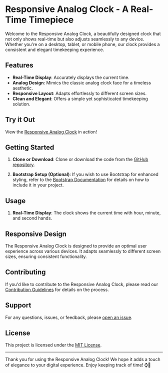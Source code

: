 # Responsive Analog Clock - A Real-Time Timepiece

Welcome to the Responsive Analog Clock, a beautifully designed clock that not only shows real-time but also adjusts seamlessly to any device. Whether you're on a desktop, tablet, or mobile phone, our clock provides a consistent and elegant timekeeping experience.

## Features

- **Real-Time Display**: Accurately displays the current time.
- **Analog Design**: Mimics the classic analog clock face for a timeless aesthetic.
- **Responsive Layout**: Adapts effortlessly to different screen sizes.
- **Clean and Elegant**: Offers a simple yet sophisticated timekeeping solution.

## Try it Out

View the [Responsive Analog Clock](https://rohitbharti279.github.io/Analog_Clock/) in action!

## Getting Started

1. **Clone or Download**: Clone or download the code from the [GitHub repository](https://github.com/rohitbharti279/Analog_Clock).

2. **Bootstrap Setup (Optional)**: If you wish to use Bootstrap for enhanced styling, refer to the [Bootstrap Documentation](https://getbootstrap.com/docs/5.1/getting-started/introduction/) for details on how to include it in your project.

## Usage

1. **Real-Time Display**: The clock shows the current time with hour, minute, and second hands.

## Responsive Design

The Responsive Analog Clock is designed to provide an optimal user experience across various devices. It adapts seamlessly to different screen sizes, ensuring consistent functionality.

## Contributing

If you'd like to contribute to the Responsive Analog Clock, please read our [Contribution Guidelines](CONTRIBUTING.md) for details on the process.

## Support

For any questions, issues, or feedback, please [open an issue](https://github.com/rohitbharti279/Analog_Clock/issues).

## License

This project is licensed under the [MIT License](LICENSE).

---

Thank you for using the Responsive Analog Clock! We hope it adds a touch of elegance to your digital experience. Enjoy keeping track of time! ⌚🚀
